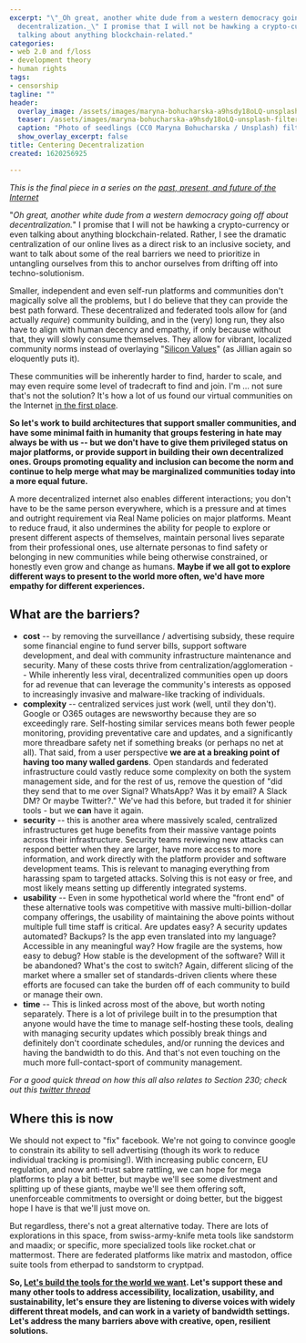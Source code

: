 ```yaml
---
excerpt: "\"_Oh great, another white dude from a western democracy going off about
  decentralization._\" I promise that I will not be hawking a crypto-currency or even
  talking about anything blockchain-related."
categories:
- web 2.0 and f/loss
- development theory
- human rights
tags:
- censorship
tagline: ""
header:
  overlay_image: /assets/images/maryna-bohucharska-a9hsdy18oLQ-unsplash-filtered-blkcrayon.png
  teaser: /assets/images/maryna-bohucharska-a9hsdy18oLQ-unsplash-filtered-blkcrayon.png
  caption: "Photo of seedlings (CC0 Maryna Bohucharska / Unsplash) filtered to add a network of lines tracing the leaves"
  show_overlay_excerpt: false
title: Centering Decentralization
created: 1620256925

---
```


_This is the final piece in a series on the [past, present, and future of the Internet](https://www.joncamfield.com/blog/2021.05/censorship-and-centralization.html)_

"_Oh great, another white dude from a western democracy going off about decentralization._" I promise that I will not be hawking a crypto-currency or even talking about anything blockchain-related. Rather, I see the dramatic centralization of our online lives as a direct risk to an inclusive society, and want to talk about some of the real barriers we need to prioritize in untangling ourselves from this to anchor ourselves from drifting off into techno-solutionism.

Smaller, independent and even self-run platforms and communities don't magically solve all the problems, but I do believe that they can provide the best path forward. These decentralized and federated tools allow for (and actually _require_) community building, and in the (very) long run, they also have to align with human decency and empathy, if only because without that, they will slowly consume themselves. They allow for vibrant, localized community norms instead of overlaying "[Silicon Values](https://www.harvard.com/book/silicon_values/)" (as Jillian again so eloquently puts it).

These communities will be inherently harder to find, harder to scale, and may even require some level of tradecraft to find and join.  I'm … not sure that's not the solution? It's how a lot of us found our virtual communities on the Internet [in the first place](https://joncamfield.com/blog/2021.03/i-still-believe-internet).

**So let's work to build architectures that support smaller communities, and have some minimal faith in humanity that groups festering in hate may always be with us -- but we don't have to give them privileged status on major platforms, or provide support in building their own decentralized ones.  Groups promoting equality and inclusion can become the norm and continue to help merge what may be marginalized communities today into a more equal future.**

A more decentralized internet also enables different interactions; you don't have to be the same person everywhere, which is a pressure and at times and outright requirement via Real Name policies on major platforms.  Meant to reduce fraud, it also undermines the ability for people to explore or present different aspects of themselves, maintain personal lives separate from their professional ones, use alternate personas to find safety or belonging in new communities while being otherwise constrained, or honestly even grow and change as humans.  **Maybe if we all got to explore different ways to present to the world more often, we'd have more empathy for different experiences.**

## What are the barriers?

* **cost** -- by removing the surveillance / advertising subsidy, these require some financial engine to fund server bills, support software development, and deal with community infrastructure maintenance and security.  Many of these costs thrive from centralization/agglomeration -- While inherently less viral, decentralized communities open up doors for ad revenue that can leverage the community's interests as opposed to increasingly invasive and malware-like tracking of individuals.
* **complexity** -- centralized services just work (well, until they don't).  Google or O365 outages are newsworthy because they are so exceedingly rare. Self-hosting similar services means both fewer people monitoring, providing preventative care and updates, and a significantly more threadbare safety net if something breaks (or perhaps no net at all).  That said, from a user perspective **we are at a breaking point of having too many walled gardens**.  Open standards and federated infrastructure could vastly reduce some complexity on both the system management side, and for the rest of us, remove the question of "did they send that to me over Signal? WhatsApp? Was it by email? A Slack DM? Or maybe Twitter?." We've had this before, but traded it for shinier tools - but we **can** have it again.
* **security** -- this is another area where massively scaled, centralized infrastructures get huge benefits from their massive vantage points across their infrastructure. Security teams reviewing new attacks can respond better when they are larger, have more access to more information, and work directly with the platform provider and software development teams. This is relevant to managing everything from harassing spam to targeted attacks. Solving this is not easy or free, and most likely means setting up differently integrated systems.
* **usability** -- Even in some hypothetical world where the "front end" of these alternative tools was competitive with massive multi-billion-dollar company offerings,  the usability of maintaining the above points without multiple full time staff is critical.  Are updates easy? A security updates automated? Backups? Is the app even translated into my language? Accessible in any meaningful way? How fragile are the systems, how easy to debug? How stable is the development of the software? Will it be abandoned? What's the cost to switch?  Again, different slicing of the market where a smaller set of standards-driven clients where these efforts are focused can take the burden off of each community to build or manage their own.
* **time** -- This is linked across most of the above, but worth noting separately.  There is a lot of privilege built in to the  presumption that anyone would have the time to manage self-hosting these tools, dealing with managing security updates which possibly break things and definitely don't coordinate schedules, and/or running the devices and having the bandwidth to do this. And that's not even touching on the much more full-contact-sport of community management.

*For a good quick thread on how this all also relates to Section 230; check out this [twitter thread](https://twitter.com/elliotharmon/status/1346218156679811072)*

## Where this is now

We should not expect to "fix" facebook.  We're not going to convince google to constrain its ability to sell advertising (though its work to reduce individual tracking is promising!).  With increasing public concern, EU regulation, and now anti-trust sabre rattling, we can hope for mega platforms to play a bit better, but maybe we'll see some divestment and splitting up of these giants, maybe we'll see them offering soft, unenforceable commitments to oversight or doing better, but the biggest hope I have is that we'll just move on.

But regardless, there's not a great alternative today. There are lots of explorations in this space, from swiss-army-knife meta tools like sandstorm and maadix; or specific, more specialized tools like rocket.chat or mattermost.  There are federated platforms like matrix and mastodon, office suite tools from etherpad to sandstorm to cryptpad.

**So, [Let's build the tools for the world we want](https://fabrikate.store/products/the-world-we-want-flag-protest-banner). Let's support these and many other tools to address accessibility, localization, usability, and sustainability, let's ensure they are listening to diverse voices with widely different threat models, and can work in a variety of bandwidth settings. Let's address the many barriers above with creative, open, resilient solutions.**
